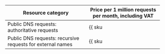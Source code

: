 | Resource category | Price per 1 million requests per month, including VAT |
| --- | --- |
| Public DNS requests: authoritative requests | {{ sku|KZT|dns.requests.public.authoritative.v1|string }} |
| Public DNS requests: recursive requests for external names | {{ sku|KZT|dns.requests.public.recursive.v1|pricingRate.1|string }} |
